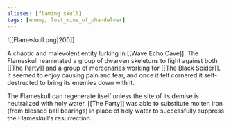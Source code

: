 ```yaml
---
aliases: [flaming skull]
tags: [enemy, lost_mine_of_phandelver]
---
```

![[Flameskull.png|200]]

A chaotic and malevolent entity lurking in [[Wave Echo Cave]]. The Flameskull reanimated a group of dwarven skeletons to fight against both [[The Party]] and a group of mercenaries working for [[The Black Spider]]. It seemed to enjoy causing pain and fear, and once it felt cornered it self-destructed to bring its enemies down with it.

The Flameskull can regenerate itself unless the site of its demise is neutralized with holy water. [[The Party]] was able to substitute molten iron (from blessed ball bearings) in place of holy water to successfully suppress the Flameskull's resurrection.